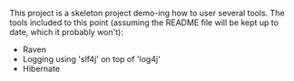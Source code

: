 This project is a skeleton project demo-ing how to user several tools. The tools included to this point (assuming the README file will be kept up to date, which it probably won't):
 - Raven
 - Logging using 'slf4j' on top of 'log4j'
 - Hibernate

